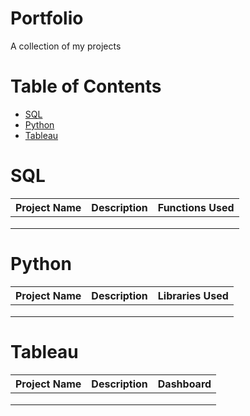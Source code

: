 # Portfolio
A collection of my projects

# Table of Contents

- [SQL](#SQL)
- [Python](#Python)
- [Tableau](#Tableau)

# SQL
|Project Name|Description|Functions Used|
|---|---|---|
||||
||||
||||

# Python

|Project Name|Description|Libraries Used|
|---|---|---|
||||
||||
||||

# Tableau
|Project Name|Description|Dashboard|
|---|---|---|
||||
||||
||||
